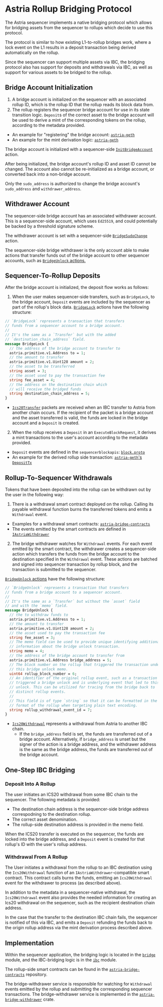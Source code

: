 # Astria Rollup Bridging Protocol

The Astria sequencer implements a native bridging protocol which allows for
bridging assets from the sequencer to rollups which decide to use this protocol.

The protocol is similar to how existing L1-to-rollup bridges work, where a lock
event on the L1 results in a deposit transaction being derived automatically
on the rollup.

Since the sequencer can support multiple assets via IBC, the bridging protocol
also has support for deposits and withdrawals via IBC, as well as support for
various assets to be bridged to the rollup.

## Bridge Account Initialization
1. A bridge account is initialized on the sequencer with an associated rollup
ID, which is the rollup ID that the rollup reads its block data from.
2. The rollup registers the sequencer bridge account for use in its state
transition logic. `Deposit`s of the correct asset to the bridge account will
be used to derive a mint of the corresponding tokens on the rollup, according
to the metadata provided.
- An example for "registering" the bridge account: [`astria-geth`](https://github.com/astriaorg/astria-geth/blob/09c27dc320570d9e1f58ea60325158f36d6a0309/genesis.json#L24)
- An example for the mint derivation logic: [`astria-geth`](https://github.com/astriaorg/astria-geth/blob/09c27dc320570d9e1f58ea60325158f36d6a0309/grpc/execution/validation.go#L27)

The bridge account is initialized with a sequencer-side [`InitBridgeAccount`](https://github.com/astriaorg/astria/blob/d03059977c3a40590d66591c520bfda3a9b9de1c/proto/protocolapis/astria/protocol/transaction/v1/action.proto#L146) action.

After being initialized, the bridge account's rollup ID and asset ID cannot
be changed. The account also cannot be re-initialized as a bridge account, or
converted back into a non-bridge account.

Only the `sudo_address` is authorized to change the bridge account's `sudo_address`
and `withdrawer_address`.

## Withdrawer Account
The sequencer-side bridge account has an associated withdrawer account. This is a
sequencer-side account, which uses `Ed25519`, and could potentially be backed
by a threshold signature scheme.

The withdrawer account is set with a sequencer-side [`BridgeSudoChange`](https://github.com/astriaorg/astria/blob/main/proto/protocolapis/astria/protocol/transaction/v1/action.proto#L211) action.

The sequencer-side bridge withdrawer is the only account able to make actions that
transfer funds out of the bridge account to other sequencer accounts, such as
[`BridgeUnlock` actions.](https://github.com/astriaorg/astria/blob/d03059977c3a40590d66591c520bfda3a9b9de1c/proto/protocolapis/astria/protocol/transaction/v1/action.proto#L186)

## Sequencer-To-Rollup Deposits
After the bridge account is initialized, the deposit flow works as follows:
1. When the user makes sequencer-side transfers, such as `BridgeLock`, to the
bridge account, `Deposit` events are included by the sequencer as part of the
rollup's block data.
[`BridgeLock`](https://github.com/astriaorg/astria/blob/d03059977c3a40590d66591c520bfda3a9b9de1c/proto/protocolapis/astria/protocol/transaction/v1/action.proto#L167) actions have the following structure:
```proto
// `BridgeLock` represents a transaction that transfers
// funds from a sequencer account to a bridge account.
//
// It's the same as a `Transfer` but with the added
// `destination_chain_address` field.
message BridgeLock {
  // the address of the bridge account to transfer to
  astria.primitive.v1.Address to = 1;
  // the amount to transfer
  astria.primitive.v1.Uint128 amount = 2;
  // the asset to be transferred
  string asset = 3;
  // the asset used to pay the transaction fee
  string fee_asset = 4;
  // the address on the destination chain which
  // will receive the bridged funds
  string destination_chain_address = 5;
}
```

- [`Ics20Transfer`](https://github.com/astriaorg/astria/blob/6902ef35370e5980a76302fc756e1a9a56af21b5/crates/astria-sequencer/src/ibc/ics20_transfer.rs#L370)
packets are received when an IBC transfer to Astria from another chain occurs.
If the recipient of the packet is a bridge account and the asset transferred is
valid, the funds are locked in the bridge account and a `Deposit` is created.

2. When the rollup receives a `Deposit` in an `ExecuteBlockRequest`, it derives
a mint transactions to the user's account according to the metadata provided.
- `Deposit` events are defined in the `sequencerblockapis`: [`block.proto`](https://github.com/astriaorg/astria/blob/d03059977c3a40590d66591c520bfda3a9b9de1c/proto/sequencerblockapis/astria/sequencerblock/v1/block.proto#L76)
- An example for the derived rollup side transaction: [`astria-geth`'s `DepositTx`](https://github.com/astriaorg/astria-geth/blob/09c27dc320570d9e1f58ea60325158f36d6a0309/core/types/deposit_tx.go#L14)

## Rollup-To-Sequencer Withdrawals
Tokens that have been deposited into the rollup can be withdrawn out by the user
in the following way:

1. There is a withdrawal smart contract deployed on the rollup. Calling its
payable withdrawal function burns the transferred tokens and emits a
`Withdrawal` event.
- Examples for a withdrawal smart contracts: [`astria-bridge-contracts`](https://github.com/astriaorg/astria-bridge-contracts/tree/main)
- The events emitted by the smart contracts are defined in [`IAstriaWithdrawer`](https://github.com/astriaorg/astria-bridge-contracts/blob/038002e156c667419434204f9e5be43460da7995/src/IAstriaWithdrawer.sol#L22)

2. The bridge withdrawer watches for `Withdrawal` events. For each event emitted
by the smart contract, the withdrawer creates a sequencer-side action which
transfers the funds from the bridge account to the destination specified in
the `Withdrawal` event. These actions are batched and signed into sequencer
transaction by rollup block, and the transaction is submitted to the sequencer.

[`BridgeUnlock` actions](https://github.com/astriaorg/astria/blob/d03059977c3a40590d66591c520bfda3a9b9de1c/proto/protocolapis/astria/protocol/transaction/v1/action.proto#L186) have the following structure:
```proto
// `BridgeUnlock` represents a transaction that transfers
// funds from a bridge account to a sequencer account.
//
// It's the same as a `Transfer` but without the `asset` field
// and with the `memo` field.
message BridgeUnlock {
  // the to withdraw funds to
  astria.primitive.v1.Address to = 1;
  // the amount to transfer
  astria.primitive.v1.Uint128 amount = 2;
  // the asset used to pay the transaction fee
  string fee_asset = 3;
  // The memo field can be used to provide unique identifying additional
  // information about the bridge unlock transaction.
  string memo = 4;
  // the address of the bridge account to transfer from
  astria.primitive.v1.Address bridge_address = 5;
  // The block number on the rollup that triggered the transaction underlying
  // this bridge unlock memo.
  uint64 rollup_block_number = 6;
  // An identifier of the original rollup event, such as a transaction hash which
  // triggered a bridge unlock and is underlying event that led to this bridge
  // unlock. This can be utilized for tracing from the bridge back to
  // distinct rollup events.
  //
  // This field is of type `string` so that it can be formatted in the preferred
  // format of the rollup when targeting plain text encoding.
  string rollup_withdrawal_event_id = 7;
}
```

- [`Ics20Withdrawal`](https://github.com/astriaorg/astria/blob/6902ef35370e5980a76302fc756e1a9a56af21b5/proto/protocolapis/astria/protocol/transactions/v1alpha1/types.proto#L102)
represents a withdrawal from Astria to another IBC chain.
  - If the `bridge_address` field is set, the funds are transferred out of a
  bridge account. Alternatively, if `bridge_address` is unset but the signer
  of the action is a bridge address, and the withdrawer address is the same
  as the bridge address, the funds are transferred out of the bridge account.

## One-Step IBC Bridging
### Deposit Into A Rollup
The user initiates an ICS20 withdrawal from some IBC chain to the sequencer.
The following metadata is provided:
- The destination chain address is the sequencer-side bridge address correspodning
to the destination rollup.
- The correct asset denomination.
- The rollup-side destination address is provided in the memo field.

When the ICS20 transfer is executed on the sequencer, the funds are locked into the
bridge address, and a `Deposit` event is created for that rollup's ID with the
user's rollup address.

### Withdrawal From A Rollup
The User initiates a withdrawal from the rollup to an IBC destination using the
`Ics20Withdrawal` function of an `IAstriaWithdrawer`-compatible smart contract. This
contract calls burns the funds, emitting an `Ics20Withdrawal` event for the withdrawer
to process (as described above).

In addition to the metadata in a sequencer-native withdrawal, the `Ics20Withdrawal`
event also provides the needed information for creating an Ics20 withdrawal on
the sequencer, such as the recipient destination chain address.

In the case that the transfer to the destination IBC chain fails, the
sequencer is notified of this via IBC, and emits a `Deposit` refunding the funds back
to the origin rollup address via the mint derivation process described above.

## Implementation

Within the sequencer application, the bridging logic is located in the
[`bridge`](https://github.com/astriaorg/astria/tree/main/crates/astria-sequencer/src/bridge)
module, and the IBC-bridging logic is in the
[`ibc`](https://github.com/astriaorg/astria/tree/main/crates/astria-sequencer/src/ibc)
module.

The rollup-side smart contracts can be found in the
[`astria-bridge-contracts`](https://github.com/astriaorg/astria-bridge-contracts/tree/4580ffc0747f463e304214bb29848e21e4e93e32) repository.

The bridge-withdrawer service is responsible for watching for `Withdrawal` events emitted by the
rollup and submitting the corresponding sequencer transactions. The bridge-withdrawer
service is implemented in the [`astria-bridge-withdrawer`](https://github.com/astriaorg/astria/tree/main/crates/astria-bridge-withdrawer) crate.

